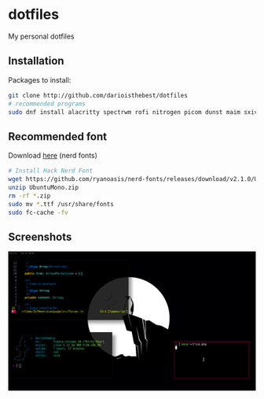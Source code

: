 # dotfiles
My personal dotfiles

## Installation
Packages to install:
```sh
git clone http://github.com/darioisthebest/dotfiles
# recommended programs
sudo dnf install alacritty spectrwm rofi nitrogen picom dunst maim sxiv firefox
```
## Recommended font
Download [here](https://github.com/ryanoasis/nerd-fonts/releases) (nerd fonts)
```sh
# Install Hack Nerd Font
wget https://github.com/ryanoasis/nerd-fonts/releases/download/v2.1.0/UbuntuMono.zip
unzip UbuntuMono.zip
rm -rf *.zip
sudo mv *.ttf /usr/share/fonts
sudo fc-cache -fv
```

## Screenshots
![Dark rice](./screenshots/rice.png)


